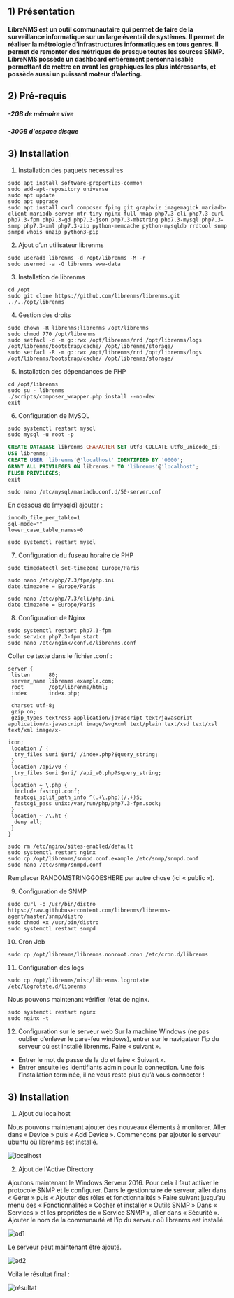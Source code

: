 ## 1) Présentation

#### LibreNMS est un outil communautaire qui permet de faire de la surveillance informatique sur un large éventail de systèmes. Il permet de réaliser la métrologie d’infrastructures informatiques en tous genres. Il permet de remonter des métriques de presque toutes les sources SNMP. LibreNMS possède un dashboard entièrement personnalisable permettant de mettre en avant les graphiques les plus intéressants, et possède aussi un puissant moteur d’alerting.

## 2) Pré-requis
##### -2GB de mémoire vive
##### -30GB d'espace disque

## 3) Installation

1. Installation des paquets necessaires

```
sudo apt install software-properties-common
sudo add-apt-repository universe
sudo apt update
sudo apt upgrade
sudo apt install curl composer fping git graphviz imagemagick mariadb-client mariadb-server mtr-tiny nginx-full nmap php7.3-cli php7.3-curl php7.3-fpm php7.3-gd php7.3-json php7.3-mbstring php7.3-mysql php7.3-snmp php7.3-xml php7.3-zip python-memcache python-mysqldb rrdtool snmp snmpd whois unzip python3-pip
```

2. Ajout d’un utilisateur librenms

```
sudo useradd librenms -d /opt/librenms -M -r
sudo usermod -a -G librenms www-data
```

3. Installation de librenms

```
cd /opt
sudo git clone https://github.com/librenms/librenms.git ../../opt/librenms
```

4. Gestion des droits

```
sudo chown -R librenms:librenms /opt/librenms
sudo chmod 770 /opt/librenms
sudo setfacl -d -m g::rwx /opt/librenms/rrd /opt/librenms/logs /opt/librenms/bootstrap/cache/ /opt/librenms/storage/
sudo setfacl -R -m g::rwx /opt/librenms/rrd /opt/librenms/logs /opt/librenms/bootstrap/cache/ /opt/librenms/storage/
```

5. Installation des dépendances de PHP

```
cd /opt/librenms
sudo su - librenms
./scripts/composer_wrapper.php install --no-dev
exit
```

6. Configuration de MySQL

```
sudo systemctl restart mysql
sudo mysql -u root -p
```

```sql
CREATE DATABASE librenms CHARACTER SET utf8 COLLATE utf8_unicode_ci;
USE librenms;
CREATE USER 'librenms'@'localhost' IDENTIFIED BY '0000';
GRANT ALL PRIVILEGES ON librenms.* TO 'librenms'@'localhost';
FLUSH PRIVILEGES;
exit
```

```
sudo nano /etc/mysql/mariadb.conf.d/50-server.cnf
```

En dessous de [mysqld] ajouter :

```
innodb_file_per_table=1
sql-mode=""
lower_case_table_names=0
```

```
sudo systemctl restart mysql
```

7. Configuration du fuseau horaire de PHP

```
sudo timedatectl set-timezone Europe/Paris

sudo nano /etc/php/7.3/fpm/php.ini
date.timezone = Europe/Paris

sudo nano /etc/php/7.3/cli/php.ini
date.timezone = Europe/Paris
```
 
8. Configuration de Nginx

```
sudo systemctl restart php7.3-fpm
sudo service php7.3-fpm start
sudo nano /etc/nginx/conf.d/librenms.conf
```

Coller ce texte dans le fichier .conf :

```
server {
 listen      80;
 server_name librenms.example.com;
 root        /opt/librenms/html;
 index       index.php;

 charset utf-8;
 gzip on;
 gzip_types text/css application/javascript text/javascript application/x-javascript image/svg+xml text/plain text/xsd text/xsl text/xml image/x-

icon;
 location / {
  try_files $uri $uri/ /index.php?$query_string;
 }
 location /api/v0 {
  try_files $uri $uri/ /api_v0.php?$query_string;
 }
 location ~ \.php {
  include fastcgi.conf;
  fastcgi_split_path_info ^(.+\.php)(/.+)$;
  fastcgi_pass unix:/var/run/php/php7.3-fpm.sock;
 }
 location ~ /\.ht {
  deny all;
 }
}
```

```
sudo rm /etc/nginx/sites-enabled/default
sudo systemctl restart nginx
sudo cp /opt/librenms/snmpd.conf.example /etc/snmp/snmpd.conf
sudo nano /etc/snmp/snmpd.conf
```

Remplacer RANDOMSTRINGGOESHERE par autre chose (ici « public »).

9. Configuration de SNMP

```
sudo curl -o /usr/bin/distro https://raw.githubusercontent.com/librenms/librenms-agent/master/snmp/distro
sudo chmod +x /usr/bin/distro
sudo systemctl restart snmpd
```

10.	Cron Job

```
sudo cp /opt/librenms/librenms.nonroot.cron /etc/cron.d/librenms
```

11.	Configuration des logs

```
sudo cp /opt/librenms/misc/librenms.logrotate /etc/logrotate.d/librenms
```

Nous pouvons maintenant vérifier l’état de nginx.

```
sudo systemctl restart nginx
sudo nginx -t
```

12. Configuration sur le serveur web
Sur la machine Windows (ne pas oublier d’enlever le pare-feu windows), entrer sur le navigateur l’ip du serveur où est installé librenms. Faire « suivant ».
-	Entrer le mot de passe de la db et faire « Suivant ».
-	Entrer ensuite les identifiants admin pour la connection.
Une fois l’installation terminée, il ne vous reste plus qu’à vous connecter !

## 3) Installation

1. Ajout du localhost

Nous pouvons maintenant ajouter des nouveaux éléments à monitorer. Aller dans « Device » puis « Add Device ». 
Commençons par ajouter le serveur ubuntu où librenms est installé.

![localhost](https://i.imgur.com/ezr55ZS.png)

2. Ajout de l'Active Directory

Ajoutons maintenant le Windows Serveur 2016. Pour cela il faut activer le protocole SNMP et le configurer.
Dans le gestionnaire de serveur, aller dans « Gérer » puis « Ajouter des rôles et fonctionnalités »
Faire suivant jusqu’au menu des « Fonctionnalités »
Cocher et installer « Outils SNMP » 
Dans « Services » et les propriétés de « Service SNMP », aller dans « Sécurité ». Ajouter le nom de la communauté et l’ip du serveur où librenms est installé.

![ad1](https://i.imgur.com/RsWkJZd.png)

Le serveur peut maintenant être ajouté. 

![ad2](https://i.imgur.com/bKdQZOR.png)

Voilà le résultat final :

![résultat](https://i.imgur.com/Xa8LAP1.png)
